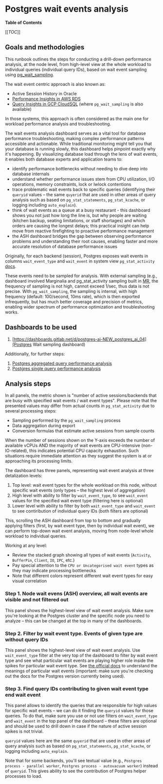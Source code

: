 # Postgres wait events analysis

**Table of Contents**

[[_TOC_]]

## Goals and methodologies

This runbook outlines the steps for conducting a drill-down performance analysis, at the node level, from high-level view at the whole workload to individual queries (individual query IDs), based on wait event sampling using [pg_wait_sampling](https://github.com/postgrespro/pg_wait_sampling).

The wait event centric approach is also known as:

- Active Session History in Oracle
- [Performance Insights in AWS RDS](https://aws.amazon.com/rds/performance-insights/)
- [Query Insights in GCP CloudSQL](https://cloud.google.com/sql/docs/postgres/using-query-insights) (where `pg_wait_sampling` is also available)

In those systems, this approach is often considered as the main one for workload performance analysis and troubleshooting.

The wait events analysis dashboard serves as a vital tool for database performance troubleshooting, making complex performance patterns accessible and actionable. While traditional monitoring might tell you that your database is running slowly, this dashboard helps pinpoint exactly why it's happening. By visualizing database load through the lens of wait events, it enables both database experts and application teams to:

- identify performance bottlenecks without needing to dive deep into database internals
- understand whether performance issues stem from CPU utilization, I/O operations, memory constraints, lock or lwlock contentions
- trace problematic wait events back to specific queries (identifying their `queryid` values – the same `quyerid` that are used in other areas of query analysis such as based on `pg_stat_statements`, `pg_stat_kcache`, or logging including `auto_explain`).
- think of wait events as a queue at a busy restaurant - this dashboard shows you not just how long the line is, but why people are waiting (kitchen backup, seating limitations, or staff shortages) and which orders are causing the longest delays; this practical insight can help move from reactive firefighting to proactive performance management
- the ASH dashboard bridges the gap between observing performance problems and understanding their root causes, enabling faster and more accurate resolution of database performance issues

Originally, for each backend (session), Postgres exposes wait events in columns `wait_event_type` and `wait_event` in system view `pg_stat_activity` [docs](https://www.postgresql.org/docs/current/monitoring-stats.html#WAIT-EVENT-TABLE).

These events need to be sampled for analysis. With external sampling (e.g., dashboard involved Marginalia and pg_stat_activity sampling built in [MR](https://gitlab.com/gitlab-com/runbooks/-/merge_requests/3370), the frequency of sampling is not high, cannot exceed 1/sec, thus data is not precise. With `pg_wait_sampling`, the sampling is internal, with high frequency (default: 100/second, 10ms rate), which is then exported infrequently, but has much better coverage and precision of metrics, enabling wider spectrum of performance optimization and troubleshooting works.

## Dashboards to be used

1. [https://dashboards.gitlab.net/d/postgres-ai-NEW_postgres_ai_04](Postgres Wait sampling dashboard)

Additionally, for further steps:

1. [Postgres aggregated query performance analysis](https://dashboards.gitlab.net/d/postgres-ai-NEW_postgres_ai_02)
1. [Postgres single query performance analysis](https://dashboards.gitlab.net/d/postgres-ai-NEW_postgres_ai_03)

## Analysis steps

In all panels, the metric shown is "number of active sessions/backends that are busy with specified wait events / wait event types". Please note that the presented values may differ from actual counts in `pg_stat_activity` due to several processing steps:

- Sampling performed by the `pg_wait_sampling` process
- Data aggregation during export
- Conversion formulas that estimate active sessions from sample counts

When the number of sessions shown on the Y-axis exceeds the number of available vCPUs AND the majority of wait events are CPU-intensive (non-IO-related), this indicates potential CPU capacity exhaustion. Such situations require immediate attention as they suggest the system is at or approaching its processing limits.

The dashboard has three panels, representing wait event analysis at three detalization levels:

1. Top level: wait event types for the whole workload on this node, without specific wait events (only types – the highest level of aggregation)
2. High level with ability to filter by `wait_event_type`, to see `wait_event` values for the specified wait event type (filtering here is optional)
3. Lower level with ability to filter by both `wait_event_type` and `wait_event` to see contiribution of individual query IDs (both filters are optional)

This, scrolling the ASH dashboard from top to bottom and gradually applying filters (first, by wait event type, then by individual wait event), we can perform top-down wait event analysis, moving from node-level whole workload to individual queries.

Working at any level:

- Review the stacked graph showing all types of wait events (`Activity`, `BufferPin`, `Client`, `IO`, `IPC`, etc.)
- Pay special attention to the `CPU or Uncategorised wait event` types as they may indicate processing bottlenecks
- Note that different colors represent different wait event types for easy visual correlation

### Step 1. Node wait evens (ASH) overview, all wait events are visible and not filtered out

This panel shows the highest-level view of wait event analysis. Make sure you're looking at the Postgres cluster and the specific node you need to analyze – this can be changed at the top in many of the dashboards.

### Step 2. Filter by wait event type. Events of given type are without query IDs

This panel shows the highest-level view of wait event analysis. Use `wait_event_type` filter at the very top of the dashboard to filter by wait event type and see what particular wait events are playing higher role inside the spikes for particular wait event type. See [the official docs](https://www.postgresql.org/docs/current/monitoring-stats.html#WAIT-EVENT-TABLE) to understand the meanings of particular wait events (important: make sure you're checking out the docs for the Postgres version currently being used).

### Step 3. Find query IDs contributing to given wait event type end wait event

This panel allows to identify the queries that are responsible for high values for specific wait events – we can do it finding the `queryid` values for those queries. To do that, make sure you use or not use filters on `wait_event_type` and `wait_event` in the top panel of the dashboard – these filters are optional and should be used to drill down in case if the nature of active session spikes is not trivial.

`queryid` values here are the same `quyerid` that are used in other areas of query analysis such as based on `pg_stat_statements`, `pg_stat_kcache`, or logging including `auto_explain`.

Note that for some backends, you'll see textual value (e.g., `Postgres process - parallel worker`, `Postgres process - autovacuum worker`) instead of `queryid`. This gives ability to see the contribution of Postgres helper processes to load.
